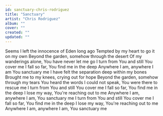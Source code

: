 ```yaml
---
id: sanctuary-chris-rodriguez
title: "Sanctuary"
artist: "Chris Rodriguez"
album: ""
cover: ""
created: ""
updated: ""
---
```


Seems I left the innocence of Eden long ago
Tempted by my heart to go it on my own
Beyond the garden, somehow through the desert
Of my wanderings alone, You have never let me go
I turn from You and still You cover me
I fall so far, You find me in the deep
Anywhere I am, anywhere I am
You sanctuary me
I have felt the separation deep within my bones
Brought me to my knees, crying out for hope
Beyond the garden, somehow through my tears
You heard the words I could not speak, You were there to rescue me
I turn from You and still You cover me
I fall so far, You find me in the deep
I lose my way, You're reaching out to me
Anywhere I am, anywhere I am, You sanctuary me
I turn from You and still You cover me
I fall so far, You find me in the deep
I lose my way, You're reaching out to me
Anywhere I am, anywhere I am, You sanctuary me